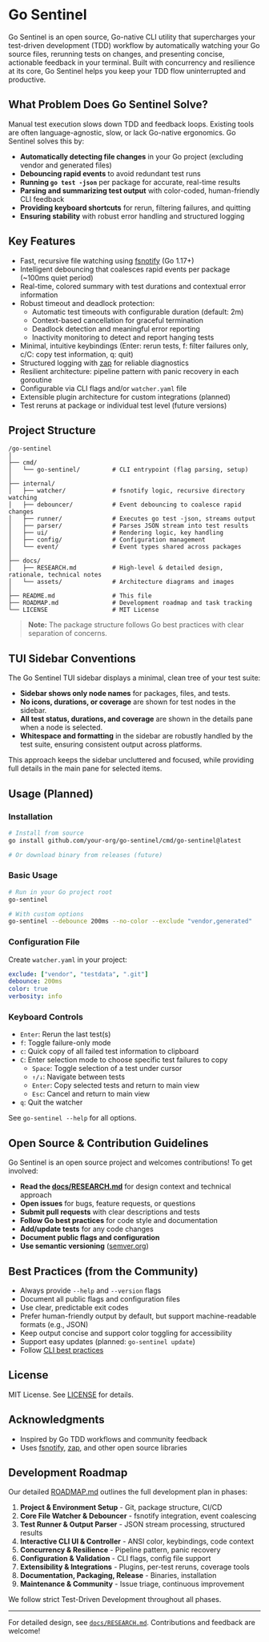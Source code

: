 # Go Sentinel

Go Sentinel is an open source, Go-native CLI utility that supercharges your test-driven development (TDD) workflow by automatically watching your Go source files, rerunning tests on changes, and presenting concise, actionable feedback in your terminal. Built with concurrency and resilience at its core, Go Sentinel helps you keep your TDD flow uninterrupted and productive.

## What Problem Does Go Sentinel Solve?

Manual test execution slows down TDD and feedback loops. Existing tools are often language-agnostic, slow, or lack Go-native ergonomics. Go Sentinel solves this by:
- **Automatically detecting file changes** in your Go project (excluding vendor and generated files)
- **Debouncing rapid events** to avoid redundant test runs
- **Running `go test -json`** per package for accurate, real-time results
- **Parsing and summarizing test output** with color-coded, human-friendly CLI feedback
- **Providing keyboard shortcuts** for rerun, filtering failures, and quitting
- **Ensuring stability** with robust error handling and structured logging

## Key Features
- Fast, recursive file watching using [fsnotify](https://github.com/fsnotify/fsnotify) (Go 1.17+)
- Intelligent debouncing that coalesces rapid events per package (~100ms quiet period)
- Real-time, colored summary with test durations and contextual error information
- Robust timeout and deadlock protection:
  - Automatic test timeouts with configurable duration (default: 2m)
  - Context-based cancellation for graceful termination
  - Deadlock detection and meaningful error reporting
  - Inactivity monitoring to detect and report hanging tests
- Minimal, intuitive keybindings (Enter: rerun tests, f: filter failures only, c/C: copy test information, q: quit)
- Structured logging with [zap](https://github.com/uber-go/zap) for reliable diagnostics
- Resilient architecture: pipeline pattern with panic recovery in each goroutine
- Configurable via CLI flags and/or `watcher.yaml` file
- Extensible plugin architecture for custom integrations (planned)
- Test reruns at package or individual test level (future versions)

## Project Structure

```
/go-sentinel
│
├── cmd/
│   └── go-sentinel/         # CLI entrypoint (flag parsing, setup)
│
├── internal/
│   ├── watcher/             # fsnotify logic, recursive directory watching
│   ├── debouncer/           # Event debouncing to coalesce rapid changes
│   ├── runner/              # Executes go test -json, streams output
│   ├── parser/              # Parses JSON stream into test results
│   ├── ui/                  # Rendering logic, key handling
│   ├── config/              # Configuration management
│   └── event/               # Event types shared across packages
│
├── docs/
│   ├── RESEARCH.md          # High-level & detailed design, rationale, technical notes
│   └── assets/              # Architecture diagrams and images
│
├── README.md                # This file
├── ROADMAP.md               # Development roadmap and task tracking
└── LICENSE                  # MIT License
```

> **Note:** The package structure follows Go best practices with clear separation of concerns.

## TUI Sidebar Conventions

The Go Sentinel TUI sidebar displays a minimal, clean tree of your test suite:

- **Sidebar shows only node names** for packages, files, and tests.
- **No icons, durations, or coverage** are shown for test nodes in the sidebar.
- **All test status, durations, and coverage** are shown in the details pane when a node is selected.
- **Whitespace and formatting** in the sidebar are robustly handled by the test suite, ensuring consistent output across platforms.

This approach keeps the sidebar uncluttered and focused, while providing full details in the main pane for selected items.

## Usage (Planned)

### Installation
```bash
# Install from source
go install github.com/your-org/go-sentinel/cmd/go-sentinel@latest

# Or download binary from releases (future)
```

### Basic Usage
```bash
# Run in your Go project root
go-sentinel

# With custom options
go-sentinel --debounce 200ms --no-color --exclude "vendor,generated"
```

### Configuration File
Create `watcher.yaml` in your project:
```yaml
exclude: ["vendor", "testdata", ".git"]
debounce: 200ms
color: true
verbosity: info
```

### Keyboard Controls
- `Enter`: Rerun the last test(s)
- `f`: Toggle failure-only mode
- `c`: Quick copy of all failed test information to clipboard
- `C`: Enter selection mode to choose specific test failures to copy
  - `Space`: Toggle selection of a test under cursor
  - `↑/↓`: Navigate between tests
  - `Enter`: Copy selected tests and return to main view
  - `Esc`: Cancel and return to main view
- `q`: Quit the watcher

See `go-sentinel --help` for all options.

## Open Source & Contribution Guidelines
Go Sentinel is an open source project and welcomes contributions! To get involved:
- **Read the [docs/RESEARCH.md](docs/RESEARCH.md)** for design context and technical approach
- **Open issues** for bugs, feature requests, or questions
- **Submit pull requests** with clear descriptions and tests
- **Follow Go best practices** for code style and documentation
- **Add/update tests** for any code changes
- **Document public flags and configuration**
- **Use semantic versioning** ([semver.org](https://semver.org/))

## Best Practices (from the Community)
- Always provide `--help` and `--version` flags
- Document all public flags and configuration files
- Use clear, predictable exit codes
- Prefer human-friendly output by default, but support machine-readable formats (e.g., JSON)
- Keep output concise and support color toggling for accessibility
- Support easy updates (planned: `go-sentinel update`)
- Follow [CLI best practices](https://github.com/arturtamborski/cli-best-practices)

## License
MIT License. See [LICENSE](LICENSE) for details.

## Acknowledgments
- Inspired by Go TDD workflows and community feedback
- Uses [fsnotify](https://github.com/fsnotify/fsnotify), [zap](https://github.com/uber-go/zap), and other open source libraries

## Development Roadmap

Our detailed [ROADMAP.md](ROADMAP.md) outlines the full development plan in phases:

1. **Project & Environment Setup** - Git, package structure, CI/CD
2. **Core File Watcher & Debouncer** - fsnotify integration, event coalescing
3. **Test Runner & Output Parser** - JSON stream processing, structured results
4. **Interactive CLI UI & Controller** - ANSI color, keybindings, code context
5. **Concurrency & Resilience** - Pipeline pattern, panic recovery
6. **Configuration & Validation** - CLI flags, config file support
7. **Extensibility & Integrations** - Plugins, per-test reruns, coverage tools
8. **Documentation, Packaging, Release** - Binaries, installation
9. **Maintenance & Community** - Issue triage, continuous improvement

We follow strict Test-Driven Development throughout all phases.

---

For detailed design, see [`docs/RESEARCH.md`](docs/RESEARCH.md). Contributions and feedback are welcome!
